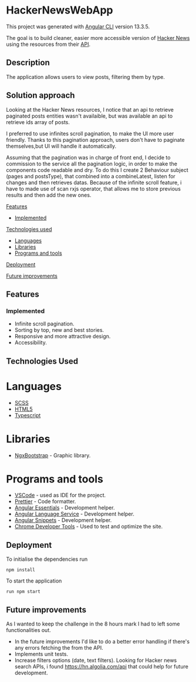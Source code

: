 # HackerNewsWebApp

This project was generated with [Angular CLI](https://github.com/angular/angular-cli) version 13.3.5.

The goal is to build cleaner, easier more accessible version of [Hacker News](https://news.ycombinator.com/) using the resources from their [API](https://github.com/HackerNews/API).

## Description
The application allows users to view posts, filtering them by type.

## Solution approach
Looking at the Hacker News resources, I notice that an api to retrieve paginated posts entities wasn't availaible,
but was available an api to retrieve ids array of posts.

I preferred to use infinites scroll pagination,  to make the UI more user friendly.
Thanks to this pagination approach, users don't have to paginate themselves,but UI will handle it automatically.


Assuming that the pagination was in charge of front end, I decide to commission to the service all the pagination logic, in order
to make the components code readable and dry.
To do this I create 2 Behaviour subject (pages and postsType), that combined into a combineLatest, listen for changes and then retrieves datas.
Because of the infinite scroll feature, i have to made use of scan rxjs operator, that allows me to store previous results and then add the new ones.



[Features](#features)

- [Implemented](#implemented)

[Technologies used](#technologies-used)
- [Languages](#languages)
- [Libraries](#libraries)
- [Programs and tools](#programs-and-tools)

[Deployment](#deployment)

[Future improvements](#future-improvements)


## Features

### Implemented
- Infinite scroll pagination.
- Sorting by top, new and best stories.
- Responsive and more attractive design.
- Accessibility.

## Technologies Used
# Languages
- [SCSS](https://sass-lang.com/)
- [HTML5](https://www.w3schools.com/html/)
- [Typescript](https://www.html.it/guide/guida-typescript/)

# Libraries
- [NgxBootstrap](https://valor-software.com/ngx-bootstrap/) - Graphic library.

# Programs and tools
- [VSCode](https://code.visualstudio.com/) - used as IDE for the project.
- [Prettier](https://prettier.io/) - Code formatter.
- [Angular Essentials](https://marketplace.visualstudio.com/items?itemName=johnpapa.angular-essentials) - Development helper.
- [Angular Language Service](https://marketplace.visualstudio.com/items?itemName=Angular.ng-template) - Development helper.
- [Angular Snippets](https://marketplace.visualstudio.com/items?itemName=johnpapa.Angular2) - Development helper.
- [Chrome Developer Tools](https://developers.google.com/web/tools/chrome-devtools) - Used to test and optimize the site.

## Deployment
To initialise the dependencies run
```
npm install
```
To start the application
```
run npm start
```

## Future improvements

As I wanted to keep the challenge in the 8 hours mark I had to left some functionalities out.

- In the future improvements I'd like to do a better error handling if there's any errors fetching the  from the API.
- Implements unit tests.
- Increase filters options (date, text filters). Looking for Hacker news search APIs, i found https://hn.algolia.com/api that could help for future development.
